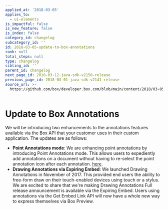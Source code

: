 ```yaml
---
applied_at: '2018-03-05'
applies_to:
  - ui-elements
is_impactful: false
is_new_feature: false
is_index: false
category_id: changelog
subcategory_id: ''
id: 2018-03-05-update-to-box-annotations
rank: null
total_steps: null
type: changelog
sibling_id: ''
parent_id: changelog
next_page_id: 2018-03-12-java-sdk-v2150-release
previous_page_id: 2018-03-01-java-sdk-v2141-release
source_url: >-
  https://github.com/box/developer.box.com/blob/main/content/2018/03-05-update-to-box-annotations.md
---
```

# Update to Box Annotations

We will be introducing two enhancements to the annotations features available
via the Box API that your customer uses in their custom application. The
updates are as follows:

* **Point Annotations mode**: We are enhancing point annotations by introducing
Point Annotations mode. This allows users to expediently add annotations on a
document without having to re-select the point annotation icon after each
annotation. [here](guide://embed/ui-elements).
* **Drawing Annotations via Expiring Embed**: We launched Drawing Annotations
in November of 2017. This provided end users the ability to free-form draw on
their touch-enabled devices using touch or a stylus. We are excited to share
that we're making Drawing Annotations Full release announcement is available
via the Expiring Embed. Users using annotations via the Get Embed Link API will
now have a whole new way to express themselves via Box Preview.